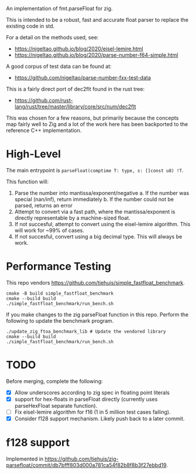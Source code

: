 An implementation of fmt.parseFloat for zig.

This is intended to be a robust, fast and accurate float parser to replace the
existing code in std.

For a detail on the methods used, see:
 - https://nigeltao.github.io/blog/2020/eisel-lemire.html
 - https://nigeltao.github.io/blog/2020/parse-number-f64-simple.html

A good corpus of test data can be found at:
 - https://github.com/nigeltao/parse-number-fxx-test-data

This is a fairly direct port of dec2flt found in the rust tree:
 - https://github.com/rust-lang/rust/tree/master/library/core/src/num/dec2flt

This was chosen for a few reasons, but primarily because the concepts map fairly
well to Zig and a lot of the work here has been backported to the reference C++
implementation.

# High-Level

The main entrypoint is `parseFloat(comptime T: type, s: []const u8) !T`.

This function will:
 1. Parse the number into mantissa/exponent/negative
    a. If the number was special (nan/inf), return immediately
    b. If the number could not be parsed, returns an error
 2. Attempt to convert via a fast path, where the mantissa/exponent is directly
    representable by a machine-sized float.
 3. If not succesful, attempt to convert using the eisel-lemire algorithm.
    This will work for ~99% of cases.
 4. If not succesful, convert using a big decimal type. This will always be
    work.

# Performance Testing

This repo vendors https://github.com/tiehuis/simple_fastfloat_benchmark.

```
cmake -B build simple_fastfloat_benchmark
cmake --build build
./simple_fastfloat_benchmark/run_bench.sh
```

If you make changes to the zig parseFloat function in this repo. Perform the
following to update the benchmark program.

```
./update_zig_ftoa_benchmark_lib # Update the vendored library
cmake --build build
./simple_fastfloat_benchmark/run_bench.sh
```


# TODO

Before merging, complete the following:

 - [x] Allow underscores according to zig spec in floating point literals
 - [x] support for hex-floats in parseFloat directly (currently uses
   parseHexFloat separate function).
 - [ ] Fix eisel-lemire algorithm for f16 (1 in 5 million test cases failing).
 - [x] Consider f128 support mechanism. Likely push back to a later commit.

# f128 support

Implemented in https://github.com/tiehuis/zig-parsefloat/commit/db7bfff803d000a781ca54f82b8f8b3f27ebbd19.
